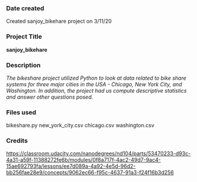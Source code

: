 ### Date created
Created sanjoy_bikehare project on 3/11/20

### Project Title
__sanjoy_bikehare__

### Description
_The bikeshare project utilized Python to look at data related to bike share systems for three major cities in the USA - Chicago, New York City, and Washington.  In addition, the project had us compute descriptive statistics and answer other questions posed._

### Files used
bikeshare.py
new_york_city.csv
chicago.csv
washington.csv


### Credits
https://classroom.udacity.com/nanodegrees/nd104/parts/53470233-d93c-4a31-a59f-11388272fe6b/modules/0f8a717f-4ac2-49d7-9ac4-15ae692793fa/lessons/ee7d089a-4a92-4e5d-96d2-bb256fae28e9/concepts/9062ec66-f95c-4637-91a3-f24f16b3d256

